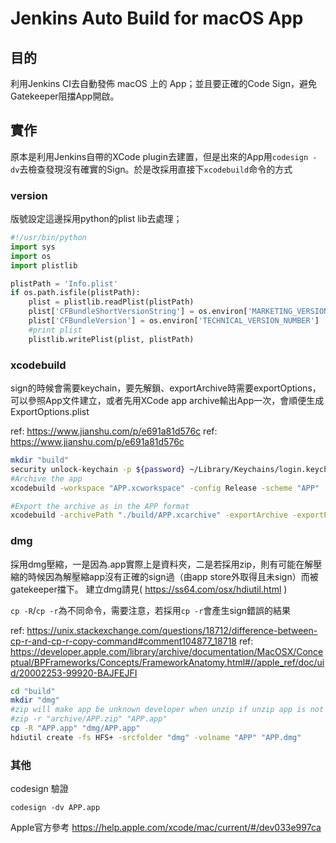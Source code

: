 # Jenkins Auto Build for macOS App

## 目的
利用Jenkins CI去自動發佈 macOS 上的 App；並且要正確的Code Sign，避免Gatekeeper阻擋App開啟。

## 實作
原本是利用Jenkins自帶的XCode plugin去建置，但是出來的App用`codesign -dv`去檢查發現沒有確實的Sign。於是改採用直接下`xcodebuild`命令的方式

### version
版號設定這邊採用python的plist lib去處理；

```python
#!/usr/bin/python
import sys
import os
import plistlib

plistPath = 'Info.plist'
if os.path.isfile(plistPath):
	plist = plistlib.readPlist(plistPath)
	plist['CFBundleShortVersionString'] = os.environ['MARKETING_VERSION_NUMBER']
	plist['CFBundleVersion'] = os.environ['TECHNICAL_VERSION_NUMBER']
	#print plist
	plistlib.writePlist(plist, plistPath)
```

### xcodebuild
sign的時候會需要keychain，要先解鎖、exportArchive時需要exportOptions，可以參照App文件建立，或者先用XCode app archive輸出App一次，會順便生成ExportOptions.plist

ref: https://www.jianshu.com/p/e691a81d576c
ref: https://www.jianshu.com/p/e691a81d576c

```bash
mkdir "build"
security unlock-keychain -p ${password} ~/Library/Keychains/login.keychain
#Archive the app
xcodebuild -workspace "APP.xcworkspace" -config Release -scheme "APP"  -allowProvisioningUpdates -allowProvisioningDeviceRegistration -archivePath "./build/APP.xcarchive" archive

#Export the archive as in the APP format
xcodebuild -archivePath "./build/APP.xcarchive" -exportArchive -exportPath "build" -exportOptionsPlist "ExportOptions.plist"
```

### dmg
採用dmg壓縮，一是因為.app實際上是資料夾，二是若採用zip，則有可能在解壓縮的時候因為解壓縮app沒有正確的sign過（由app store外取得且未sign）而被gatekeeper擋下。
建立dmg請見( https://ss64.com/osx/hdiutil.html )

`cp -R`/`cp -r`為不同命令，需要注意，若採用`cp -r`會產生sign錯誤的結果

ref: https://unix.stackexchange.com/questions/18712/difference-between-cp-r-and-cp-r-copy-command#comment104877_18718
ref: https://developer.apple.com/library/archive/documentation/MacOSX/Conceptual/BPFrameworks/Concepts/FrameworkAnatomy.html#//apple_ref/doc/uid/20002253-99920-BAJFEJFI
```bash
cd "build"
mkdir "dmg"
#zip will make app be unknown developer when unzip if unzip app is not signed
#zip -r "archive/APP.zip" "APP.app"
cp -R "APP.app" "dmg/APP.app"
hdiutil create -fs HFS+ -srcfolder "dmg" -volname "APP" "APP.dmg"
```

### 其他
codesign 驗證
```
codesign -dv APP.app
```

Apple官方參考
https://help.apple.com/xcode/mac/current/#/dev033e997ca
